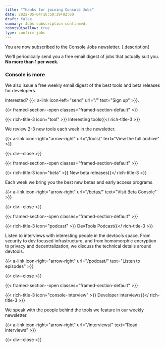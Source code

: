 ```yaml
---
title: "Thanks for joining Console Jobs"
date: 2022-05-04T16:50:39+02:00
draft: false
summary: Jobs subscription confirmed.
robotsDisallow: true
type: confirm-jobs
---
```


You are now subscribed to the Console Jobs newsletter.
{.description}

We'll periodically send you a free email digest of jobs that actually suit you. **No more than 1 per week.**

### Console is more
We also issue a free weekly email digest of the best tools and beta releases for developers.

Interested?
{{< a-link icon-left="send" url="/" text="Sign up" >}}.

{{< framed-section--open classes="framed-section-default" >}}

{{< rich-title-3 icon="tool" >}} Interesting tools{{</ rich-title-3 >}}

We review 2-3 new tools each week in the newsletter.

{{< a-link icon-right="arrow-right" url="/tools/" text="View the full archive" >}}

{{< div--close >}}

{{< framed-section--open classes="framed-section-default" >}}

{{< rich-title-3 icon="beta" >}} New beta releases{{</ rich-title-3 >}}

Each week we bring you the best new betas and early access programs.

{{< a-link icon-right="arrow-right" url="/betas/" text="Visit Beta Console" >}}

{{< div--close >}}

{{< framed-section--open classes="framed-section-default" >}}

{{< rich-title-3 icon="podcast" >}} DevTools Podcast{{</ rich-title-3 >}}

Listen to interviews with interesting people in the devtools space. From
security to dev focused infrastructure, and from homomorphic encryption to
privacy and decentralization, we discuss the technical details around devtools.

{{< a-link icon-right="arrow-right" url="/podcast/" text="Listen to episodes" >}}

{{< div--close >}}

{{< framed-section--open classes="framed-section-default" >}}

{{< rich-title-3 icon="console-interview" >}} Developer
interviews{{</ rich-title-3 >}}

We speak with the people behind the tools we feature in our weekly newsletter.

{{< a-link icon-right="arrow-right" url="/interviews/" text="Read interviews" >}}

{{< div--close >}}
